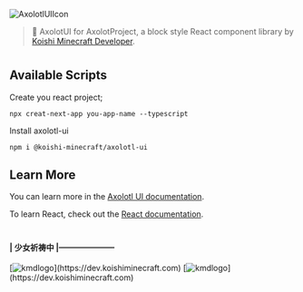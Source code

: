 
![AxolotlUIIcon](https://api.mio.am/project/AxolotlAPI/icon?size=160&color=(242,112,147)&title=Axolotl%20UI)
> 🍞 AxolotUI for AxolotProject, a block style React component library by [Koishi Minecraft Developer](https://github.com/koishi-minecraft).
  
    
#

## Available Scripts

Create you react project;

```
npx creat-next-app you-app-name --typescript
```
  
  
Install axolotl-ui
```
npm i @koishi-minecraft/axolotl-ui
```


## Learn More

You can learn more in the [Axolotl UI documentation](https://ui.koishi.live).

To learn React, check out the [React documentation](https://reactjs.org/).
 
  
   
#

#### | 少女祈祷中 |———————
[![kmdlogo](https://api.mio.am/project/koishimc/icon?size=100&sub=dev&color=(0,0,0)&title=Koishi%20Minecraft%20Developer#gh-light-mode-only)](https://dev.koishiminecraft.com)
[![kmdlogo](https://api.mio.am/project/koishimc/icon?size=100&sub=dev&color=(255,255,255)&title=Koishi%20Minecraft%20Developer#gh-dark-mode-only)](https://dev.koishiminecraft.com)
